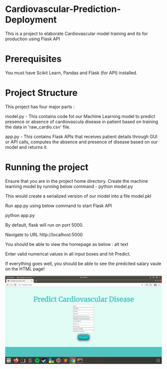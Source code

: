 # Cardiovascular-Prediction-Deployment

This is a project to elaborate Cardiovascular model training and its for production using Flask API


# Prerequisites

You must have Scikit Learn, Pandas and Flask (for API) installed.

# Project Structure

This project has four major parts :

model.py - This contains code fot our Machine Learning model to predict presence or absence of cardiovascula disease in patient based on training the data in 'raw_cardio.csv' file.

app.py - This contains Flask APIs that receives patient details through GUI or API calls, computes the absence and presence of disease based on our model and returns it.

# Running the project

Ensure that you are in the project home directory. Create the machine learning model by running below command -
python model.py

This would create a serialized version of our model into a file model.pkl

Run app.py using below command to start Flask API

python app.py

By default, flask will run on port 5000.

Navigate to URL http://localhost:5000

You should be able to view the homepage as below : alt text

Enter valid numerical values in all input boxes and hit Predict.

If everything goes well, you should be able to see the predcited salary vaule on the HTML page!

![Screenshot](image.png)
